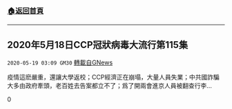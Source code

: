 ###  [:house:返回首頁](https://github.com/ourhimalayas/txt)
---

## 2020年5月18日CCP冠狀病毒大流行第115集
`2020-05-19 03:09 GM30` [轉載自GNews](https://gnews.org/zh-hant/206976/)

疫情這麽嚴重，還讓大學返校；CCP經濟正在崩塌，大量人員失業；中共國詐騙大多由政府牽頭，老百姓去告案都立不了；爲了開兩會進京人員被翻查行李…



0
